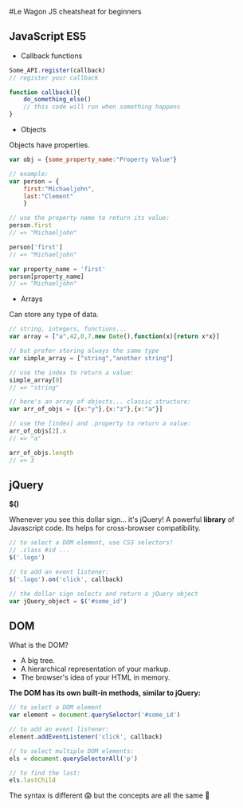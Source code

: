 #Le Wagon JS cheatsheat for beginners

## JavaScript ES5

- Callback functions

```javascript
Some_API.register(callback) 
// register your callback

function callback(){
	do_something_else() 
	// this code will run when something happens
}
```

- Objects

Objects have properties.

```javascript
var obj = {some_property_name:"Property Value"}

// example:
var person = {
	first:"Michaeljohn",
	last:"Clement"
	}

// use the property name to return its value:
person.first 
// => "Michaeljohn"

person['first'] 
// => "Michaeljohn"

var property_name = 'first'
person[property_name] 
// => "Michaeljohn"


```


- Arrays

Can store any type of data.

```javascript
// string, integers, functions...
var array = ["a",42,0,7,new Date(),function(x){return x*x}]

// but prefer storing always the same type
var simple_array = ["string","another string"]

// use the index to return a value:
simple_array[0] 
// => "string"

// here's an array of objects... classic structure:
var arr_of_objs = [{x:"y"},{x:"z"},{x:"a"}]

// use the [index] and .property to return a value:
arr_of_objs[2].x
// => "a" 

arr_of_objs.length
// => 3
```

## jQuery


**$()**

Whenever you see this dollar sign... it's jQuery! A powerful **library** of Javascript code. Its helps for cross-browser compatibility.

```javascript
// to select a DOM element, use CSS selectors! 
// .class #id ...
$('.logo')

// to add an event listener:
$('.logo').on('click', callback)

// the dollar sign selects and return a jQuery object
var jQuery_object = $('#some_id')
```

## DOM

What is the DOM?

- A big tree.
- A hierarchical representation of your markup.
- The browser's idea of your HTML in memory.

**The DOM has its own built-in methods, similar to jQuery:**

```javascript
// to select a DOM element
var element = document.querySelector('#some_id')

// to add an event listener:
element.addEventListener('click', callback)

// to select multiple DOM elements:
els = document.querySelectorAll('p')

// to find the last:
els.lastChild
```

The syntax is different 😱 
but the concepts are all the same 🤗